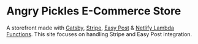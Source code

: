 # Angry Pickles E-Commerce Store

A storefront made with [Gatsby](https://www.gatsbyjs.org/), [Stripe](https://stripe.com/), [Easy Post](https://www.easypost.com/) & [Netlify Lambda Functions](https://www.netlify.com/docs/functions/). This site focuses on handling Stripe and Easy Post integration.
